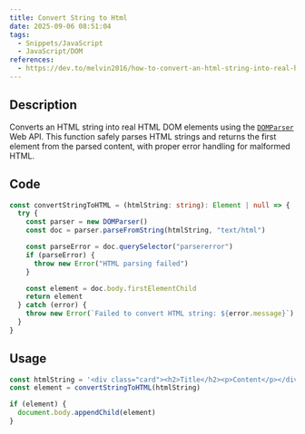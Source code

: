 ```yaml
---
title: Convert String to Html
date: 2025-09-06 08:51:04
tags:
  - Snippets/JavaScript
  - JavaScript/DOM
references:
  - https://dev.to/melvin2016/how-to-convert-an-html-string-into-real-html-or-dom-using-javascript-5992
---
```


## Description

Converts an HTML string into real HTML DOM elements using the [`DOMParser`](https://developer.mozilla.org/en-US/docs/Web/API/DOMParser/parseFromString) Web API. This function safely parses HTML strings and returns the first element from the parsed content, with proper error handling for malformed HTML.

## Code

```typescript
const convertStringToHTML = (htmlString: string): Element | null => {
  try {
    const parser = new DOMParser()
    const doc = parser.parseFromString(htmlString, "text/html")

    const parseError = doc.querySelector("parsererror")
    if (parseError) {
      throw new Error("HTML parsing failed")
    }

    const element = doc.body.firstElementChild
    return element
  } catch (error) {
    throw new Error(`Failed to convert HTML string: ${error.message}`)
  }
}
```

## Usage

```typescript
const htmlString = '<div class="card"><h2>Title</h2><p>Content</p></div>'
const element = convertStringToHTML(htmlString)

if (element) {
  document.body.appendChild(element)
}
```
